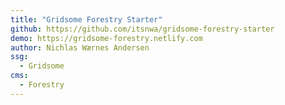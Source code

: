 ```yaml
---
title: "Gridsome Forestry Starter"
github: https://github.com/itsnwa/gridsome-forestry-starter
demo: https://gridsome-forestry.netlify.com
author: Nichlas Wærnes Andersen
ssg:
  - Gridsome
cms:
  - Forestry
---
```

